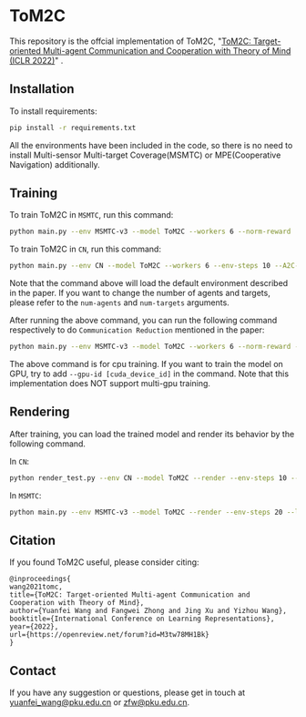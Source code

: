 # ToM2C

This repository is the offcial implementation of ToM2C, "[ToM2C: Target-oriented Multi-agent Communication and Cooperation with Theory of Mind (ICLR 2022)](https://arxiv.org/abs/2111.09189)" . 

## Installation

To install requirements:

```bash
pip install -r requirements.txt
```

All the environments have been included in the code, so there is no need to install Multi-sensor Multi-target Coverage(MSMTC) or MPE(Cooperative Navigation) additionally.

## Training

To train ToM2C in `MSMTC`, run this command:

```bash
python main.py --env MSMTC-v3 --model ToM2C --workers 6 --norm-reward
```

To train ToM2C in `CN`, run this command:

```bash
python main.py --env CN --model ToM2C --workers 6 --env-steps 10 --A2C-steps 10 --norm-reward
```

Note that the command above will load the default environment described in the paper. If you want to change the number of agents and targets, please refer to the `num-agents` and `num-targets` arguments.

After running the above command, you can run the following command respectively to do `Communication Reduction` mentioned in the paper:

```bash
python main.py --env MSMTC-v3 --model ToM2C --workers 6 --norm-reward --train-comm --load-model-dir [trained_model_file_path]
```

The above command is for cpu training. If you want to train the model on GPU, try to add `--gpu-id [cuda_device_id]` in the command. Note that this implementation does NOT support multi-gpu training.

## Rendering

After training, you can load the trained model and render its behavior by the following command.

In `CN`:

```bash
python render_test.py --env CN --model ToM2C --render --env-steps 10 --load-model-dir [trained_model_file_path]
```

In `MSMTC`:

```bash
python main.py --env MSMTC-v3 --model ToM2C --render --env-steps 20 --load-model-dir [trained_model_file_path]
```

## Citation

If you found ToM2C useful, please consider citing:
```
@inproceedings{
wang2021tomc,
title={ToM2C: Target-oriented Multi-agent Communication and Cooperation with Theory of Mind},
author={Yuanfei Wang and Fangwei Zhong and Jing Xu and Yizhou Wang},
booktitle={International Conference on Learning Representations},
year={2022},
url={https://openreview.net/forum?id=M3tw78MH1Bk}
}
```
## Contact

If you have any suggestion or questions, please get in touch at [yuanfei_wang@pku.edu.cn](yuanfei_wang@pku.edu.cn) or [zfw@pku.edu.cn](zfw@pku.edu.cn).

